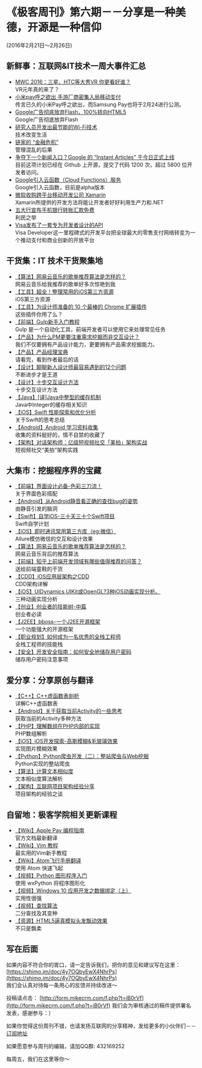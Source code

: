 # 《极客周刊》第六期－－分享是一种美德，开源是一种信仰

(2016年2月21日～2月26日)

## 新鲜事：互联网&IT技术一周大事件汇总

- [MWC 2016：三星、HTC等大秀VR 你更看好谁？](http://www.devstore.cn/new/newInfo/17324.html) 
<br>VR元年真的来了？
- [小米pay呼之欲出 手游厂商密集入局移动支付](http://www.devstore.cn/new/newInfo/17303.html) 
<br>传言已久的小米Pay呼之欲出，而Samsung Pay也将于2月24进行公测。
- [Google广告彻底放弃Flash，100%转向HTML5](http://top.jobbole.com/33493/) 
<br>Google广告彻底放弃Flash
- [研究人员开发出最节能的Wi-Fi技术 ](http://top.jobbole.com/33572/) 
<br>技术改变生活
- [链家的 “金融危机”](http://36kr.com/p/5043752.html) 
<br>管理混乱的后果
- [争夺下一个新闻入口？Google 的 “Instant Articles” 于今日正式上线](http://36kr.com/p/5043757.html) 
<br>目前这项计划已经在 Github 上开源，提交了代码 1200 次，超过 5800 位开发者访问。
- [Google引入云函数（Cloud Functions）服务](http://www.infoq.com/cn/news/2016/02/google-cloud-functions) 
<br>Google引入云函数，目前是alpha版本
- [微软收购跨平台移动开发公司 Xamarin](http://www.oschina.net/news/71002/welcoming-the-xamarin-team-to-microsoft) 
<br>Xamarin所提供的开发方法将能让开发者好好利用生产力和.NET
- [五大行宣布手机银行转账汇款免费](http://www.devstore.cn/new/newInfo/17328.html) 
<br>利民之举
- [Visa发布了一套专为开发者设计的API](http://www.infoq.com/cn/news/2016/02/visa-developer-suite) 
<br>Visa Developer这一里程碑式的开发平台把全球最大的零售支付网络转变为一个推动支付和商业创新的开放平台

## 干货集：IT 技术干货聚集地

- [【算法】网易云音乐的歌单推荐算法是怎样的？ ](https://www.zhihu.com/question/26743347/answer/34235147?hmsr=toutiao.io&utm_medium=toutiao.io&utm_source=toutiao.io)
<br>网易云音乐给我推荐的歌单好多次惊艳到我
- [【工具】超全！整理常用的iOS第三方资源](http://www.cocoachina.com/ios/20160121/14988.html)
<br>iOS第三方资源
- [【工具】为设计师准备的 10 个最棒的 Chrome 扩展插件](http://webres.wang/10-best-chrome-extensions-for-designers/)
<br>这些插件你用了么？
- [【前端】Gulp新手入门教程](http://top.css88.com/archives/742)
<br>Gulp 是一个自动化工具，前端开发者可以使用它来处理常见任务
- [【产品】为什么PM更要注重需求挖掘而非交互设计？](http://www.chanpin100.com/archives/40575)
<br>我们不仅要拥有产品设计能力，更要拥有产品需求挖掘能力。
- [【产品】产品经理宝典](https://blog.eood.cn/pm_bible?hmsr=toutiao.io&utm_medium=toutiao.io&utm_source=toutiao.io)
<br>请看完，看到作者最后的话
- [【设计】聊聊新人设计师最容易遇到的12个问题](http://www.chanpin100.com/archives/40694)
<br>不断进步才是王道
- [【设计】十步交互设计方法](http://www.woshipm.com/ucd/279885.html)
<br>十步交互设计方法
- [【Java】[译]Java中整型的缓存机制](http://www.hollischuang.com/archives/1174)
<br>Java中Integer的缓存相关知识
- [【iOS】Swift 性能探索和优化分析](http://onevcat.com/2016/02/swift-performance/?hmsr=toutiao.io&utm_medium=toutiao.io&utm_source=toutiao.io)
<br>关于Swift的思考总结
- [【Android】Android 学习资料收集](https://github.com/zhangyushu/Android_Data)
<br>收集的资料挺好的，情不自禁的收藏了
- [【架构】对话架构师：亿级短视频社交「美拍」架构实战](https://segmentfault.com/a/1190000004330778)
<br>短视频社交“美拍”架构实践

## 大集市：挖掘程序界的宝藏

- [【前端】界面设计必备-色彩三刀流！](http://mp.weixin.qq.com/s?__biz=MjM5MjUwMzE2MA==&mid=428849402&idx=1&sn=e7a624db2bbf84f792d94aba1bee052e&scene=0#wechat_redirect)
<br>关于界面色彩搭配
- [【Android】从Android静音看正确的查找bug的姿势](https://mp.weixin.qq.com/s?__biz=MzA3NTYzODYzMg==&mid=403947879&idx=1&sn=799d4494603dff35c14cd68437d766c9)
<br>由静音引发的脑洞
- [【Swift】自学iOS-三十天三十个Swift项目](http://weibo.com/ttarticle/p/show?id=2309403942494873235448)
<br>Swift自学计划
- [【iOS】即时通讯常用第三方库（eg:微信）](http://www.jianshu.com/p/d3521816df76)
<br>Allure模仿微信的交互和设计效果
- [【算法】网易云音乐的歌单推荐算法是怎样的？](https://www.zhihu.com/question/26743347/answer/34235147)
<br>网易云音乐背后的推荐算法
- [【前端】知乎上前端开发领域有哪些值得推荐的问答？](https://www.zhihu.com/question/20246142/answer/14470387)
<br>送给前端童鞋的干货
- [【CDD】iOS应用层架构之CDD](http://mrpeak.cn/blog/cdd/)
<br>CDD架构详解
- [【iOS】UIDynamics,UIKit或OpenGL?3种iOS动画实现分析。](http://ios.jobbole.com/83968/)
<br>三种动画实现分析
- [【创业】创业者的技能树-中篇](http://mp.weixin.qq.com/s?__biz=MzI0MjA1Mjg2Ng==&mid=401662479&idx=1&sn=f454f74bf44af1d0042ab381ffe64f31)
<br>创业者必读
- [【J2EE】bboss-一个J2EE开源框架](https://github.com/bbossgroups/bboss)
<br>一个功能强大的开源框架
- [【职业规划】如何成为一名优秀的全栈工程师](http://www.jianshu.com/p/f0d134ed7fd0)
<br>全栈工程师的技能栈
- [【安全】开发安全指南：如何安全地储存用户密码](http://www.freebuf.com/articles/web/96473.html)
<br>储存用户密码注意事项

## 爱分享：分享原创与翻译

- [【C++】C++虚函数表剖析](http://blog.csdn.net/lihao21/article/details/50688337)
<br>详解C++虚函数表
- [【Android】关于获取当前Activity的一些思考](http://droidyue.com/blog/2016/02/21/thinking-of-getting-the-current-activity-in-android/)
<br>获取当前的Activity多种方法
- [【PHP】理解数组在PHP内部的实现](http://www.aintnot.com/2016/02/15/understanding-phps-internal-array-implementation-ch)
<br>PHP数组解析
- [【iOS】iOS开发探索-高斯模糊&毛玻璃效果](http://www.jianshu.com/p/6dd0eab888a6?hmsr)
<br>实现图片模糊效果
- [【Python】Python爬虫开发（二）：整站爬虫与Web挖掘](http://www.freebuf.com/news/special/96821.html)
<br>Python实现的整站爬虫
- [【算法】计算文本相似度](http://www.cybermkd.com/babyye-tan-da-shu-ju-ji-yu-nei-rong-de-tui-jian/)
<br>文本相似度算法解析
- [【架构】互联网项目架构经验分享](http://www.sunhaojie.com/2015/12/17/互联网项目架构经验分享/)
<br>项目架构的经验之谈

## 自留地：极客学院相关更新课程

- [【Wiki】Apple Pay 编程指南](http://wiki.jikexueyuan.com/project/apple-pay)
<br>官方文档最新翻译
- [【Wiki】Vim 教程](http://wiki.jikexueyuan.com/project/vim/)
<br>最实用的Vim新手教程
- [【Wiki】Atom飞行手册翻译](http://wiki.jikexueyuan.com/project/atom-flight-manual-zh-cn/)
<br>使用 Atom 快速飞起
- [【视频】Python 图形程序入门](http://www.jikexueyuan.com/course/2553.html)
<br>使用 wxPython 将程序图形化
- [【视频】Windows 10 应用开发之数据绑定（上）](http://www.jikexueyuan.com/course/2556.html)
<br>实用性很强
- [【视频】查找算法](http://www.jikexueyuan.com/course/2554.html)
<br>二分查找及其变种
- [【资源】HTML5逼真模拟头发飘动效果](http://download.jikexueyuan.com/detail/id/2968.html)
<br>不只是飘柔

## 写在后面

如果内容不符合你的胃口，请一定告诉我们，把你的意见和建议写在这里： [https://shimo.im/doc/4y7OQbyEwX4NhrPs](https://shimo.im/doc/4y7OQbyEwX4NhrPs)   
我们会认真对待每一条用心的反馈并持续改进～

投稿请点击： [http://form.mikecrm.com/f.php?t=iB0rVf](http://form.mikecrm.com/f.php?t=iB0rVf) 我们会为审核通过的稿件提供署名发表，感谢参与：）   

如果你觉得这份周刊不错，也请发扬互联网的分享精神，发给更多的小伙伴们－－[订阅地址](https://tinyletter.com/jkxyweekly)

如果愿意参与周刊的编辑，请加QQ群: 432169252   

每周五，我们在这里等你～
